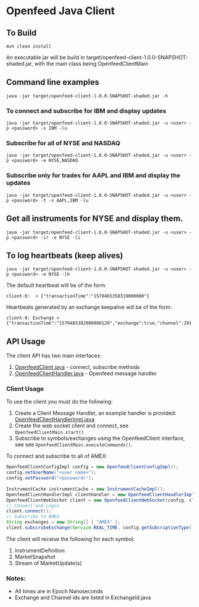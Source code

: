 
# Openfeed Java Client

## To Build

	mvn clean install

An executable jar will be build in target/openfeed-client-1.0.0-SNAPSHOT-shaded.jar, with the main class being OpenfeedClientMain

## Command line examples

```
java -jar target/openfeed-client-1.0.0-SNAPSHOT-shaded.jar -h
```

### To connect and subscribe for IBM and display updates

```shell
java -jar target/openfeed-client-1.0.0-SNAPSHOT-shaded.jar -u <user> -p <password> -s IBM -lu
```

### Subscribe for all of NYSE and NASDAQ

```shell
java -jar target/openfeed-client-1.0.0-SNAPSHOT-shaded.jar -u <user> -p <password> -e NYSE,NASDAQ
```

### Subscribe only for trades for AAPL and IBM and display the updates

```shell
java -jar target/openfeed-client-1.0.0-SNAPSHOT-shaded.jar -u <user> -p <password> -t -s AAPL,IBM -lu
```  

## Get all instruments for NYSE and display them.

```shell
java -jar target/openfeed-client-1.0.0-SNAPSHOT-shaded.jar -u <user> -p <password> -ir -e NYSE -li
```

## To log heartbeats (keep alives)

```shell
java -jar target/openfeed-client-1.0.0-SNAPSHOT-shaded.jar -u <user> -p <password> -e NYSE -lh
```

The default heartbeat will be of the form:

```
client-0:  < {"transactionTime":"1570465358319000000"}
```

Heartbeats generated by an exchange keepalive will be of the form:

```
client-0: Exchange < {"transactionTime":"1570465382000080120","exchange":true,"channel":29}
```
  
## API Usage

The client API has two main interfaces:
 	
1. [OpenfeedClient.java](src/main/java/org/openfeed/client/OpenfeedClient.java)        - connect, subscribe methods
2. [OpenfeedClientHandler.java](src/main/java/org/openfeed/client/OpenfeedClientHandler.java)  - Openfeed message handler

### Client Usage

To use the client you must do the following:
	
1. Create a Client Message Handler, an example handler is provided: [OpenfeedClientHandlerImpl.java](src/main/java/org/openfeed/client/OpenfeedClientHandlerImpl.java)
2. Create the web socket client and connect, see `OpenfeedClientMain.start()`
3. Subscribe to symbols/exchanges using the OpenfeedClient interface, see see `OpenfeedClientMain.executeCommands()`.
	
To connect and subscribe to all of AMEX:

```java
OpenfeedClientConfigImpl config = new OpenfeedClientConfigImpl();
config.setUserName("<user name>");
config.setPassword("<password>");
        
InstrumentCache instrumentCache = new InstrumentCacheImpl();
OpenfeedClientHandlerImpl clientHandler = new OpenfeedClientHandlerImpl(config, instrumentCache);
OpenfeedClientWebSocket client = new OpenfeedClientWebSocket(config, clientHandler);
// Connect and Login
client.connect();
// Subscribe to AMEX
String exchanges = new String[] { "AMEX" };
client.subscribeExchange(Service.REAL_TIME, config.getSubcriptionType(), exchanges);
```

The client will receive the following for each symbol:
	 
1. InstrumentDefinition
2. MarketSnapshot
3. Stream of MarketUpdate(s)
	 
### Notes:

* All times are in Epoch Nanoseconds 	
* Exchange and Channel ids are listed in ExchangeId.java

